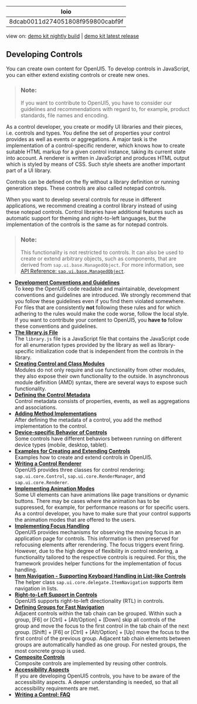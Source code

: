 <!-- loio8dcab0011d274051808f959800cabf9f -->

| loio |
| -----|
| 8dcab0011d274051808f959800cabf9f |

<div id="loio">

view on: [demo kit nightly build](https://sdk.openui5.org/nightly/#/topic/8dcab0011d274051808f959800cabf9f) | [demo kit latest release](https://sdk.openui5.org/topic/8dcab0011d274051808f959800cabf9f)</div>

## Developing Controls

You can create own content for OpenUI5. To develop controls in JavaScript, you can either extend existing controls or create new ones.

> ### Note:  
> If you want to contribute to OpenUI5, you have to consider our guidelines and recommendations with regard to, for example, product standards, file names and encoding.

As a control developer, you create or modify UI libraries and their pieces, i.e. controls and types. You define the set of properties your control provides as well as events or aggregations. A major task is the implementation of a control-specific renderer, which knows how to create suitable HTML markup for a given control instance, taking its current state into account. A renderer is written in JavaScript and produces HTML output which is styled by means of CSS. Such style sheets are another important part of a UI library.

Controls can be defined on the fly without a library definition or running generation steps. These controls are also called notepad controls.

When you want to develop several controls for reuse in different applications, we recommend creating a control library instead of using these notepad controls. Control libraries have additional features such as automatic support for theming and right-to-left languages, but the implementation of the controls is the same as for notepad controls.

> ### Note:  
> This functionality is not restricted to controls. It can also be used to create or extend arbitrary objects, such as components, that are derived from `sap.ui.base.ManagedObject`. For more information, see [API Reference: `sap.ui.base.ManagedObject`](https://sdk.openui5.org/api/sap.ui.base.ManagedObject). 

-   **[Development Conventions and Guidelines](Development_Conventions_and_Guidelines_753b326.md "To keep the OpenUI5 code
		readable and maintainable, development conventions and guidelines are introduced. We
		strongly recommend that you follow these guidelines even if you find them violated
		somewhere. For files that are consistently not following these rules and for which
		adhering to the rules would make the code worse, follow the local style. If you want to
		contribute your content to OpenUI5, you have to follow these conventions and guidelines.")**  
To keep the OpenUI5 code readable and maintainable, development conventions and guidelines are introduced. We strongly recommend that you follow these guidelines even if you find them violated somewhere. For files that are consistently **not** following these rules and for which adhering to the rules would make the code worse, follow the local style. If you want to contribute your content to OpenUI5, you **have to** follow these conventions and guidelines.
-   **[The library.js File](The_library_js_File_bd039ed.md "The library.js file is a JavaScript file that contains the
		JavaScript code for all enumeration types provided by the library as well as
		library-specific initialization code that is independent from the controls in the
		library.")**  
The `library.js` file is a JavaScript file that contains the JavaScript code for all enumeration types provided by the library as well as library-specific initialization code that is independent from the controls in the library.
-   **[Creating Control and Class Modules](Creating_Control_and_Class_Modules_c78c07c.md "Modules do not only require and use functionality from other modules, they also expose
		their own functionality to the outside. In asynchronous module definition (AMD) syntax,
		there are several ways to expose such functionality.")**  
Modules do not only require and use functionality from other modules, they also expose their own functionality to the outside. In asynchronous module definition \(AMD\) syntax, there are several ways to expose such functionality.
-   **[Defining the Control Metadata](Defining_the_Control_Metadata_7b52540.md "Control metadata consists of properties, events, as well as aggregations and
		associations.")**  
Control metadata consists of properties, events, as well as aggregations and associations.
-   **[Adding Method Implementations](Adding_Method_Implementations_91f0a8d.md "After defining the metadata of a control, you add the method implementation to the
		control.")**  
After defining the metadata of a control, you add the method implementation to the control.
-   **[Device-specific Behavior of Controls](Device_specific_Behavior_of_Controls_a53ec81.md "Some controls have different behaviors between running on different device types
		(mobile, desktop, tablet). ")**  
Some controls have different behaviors between running on different device types \(mobile, desktop, tablet\).
-   **[Examples for Creating and Extending Controls](Examples_for_Creating_and_Extending_Controls_91f1845.md "Examples how to create and extend controls in OpenUI5.")**  
Examples how to create and extend controls in OpenUI5.
-   **[Writing a Control Renderer](Writing_a_Control_Renderer_91f3939.md "OpenUI5 provides three
		classes for control rendering: sap.ui.core.Control,
			sap.ui.core.RenderManager, and
		sap.ui.core.Renderer.")**  
OpenUI5 provides three classes for control rendering: `sap.ui.core.Control`, `sap.ui.core.RenderManager`, and `sap.ui.core.Renderer`.
-   **[Implementing Animation Modes](Implementing_Animation_Modes_76b7d50.md "Some UI elements can have animations like page transitions or dynamic buttons. There may be cases where the animation has to be suppressed, for example, for performance reasons or for specific users. As a control developer, you have to make sure that your control supports the animation modes that are offered to the users.")**  
Some UI elements can have animations like page transitions or dynamic buttons. There may be cases where the animation has to be suppressed, for example, for performance reasons or for specific users. As a control developer, you have to make sure that your control supports the animation modes that are offered to the users.
-   **[Implementing Focus Handling](Implementing_Focus_Handling_91f19f0.md "OpenUI5 provides
		mechanisms for observing the moving focus in an application page for controls. This
		information is then preserved for refocusing elements after rerendering. The focus triggers
		event firing. However, due to the high degree of flexibility in control rendering, a
		functionality tailored to the respective controls is required. For this, the framework
		provides helper functions for the implementation of focus handling.")**  
OpenUI5 provides mechanisms for observing the moving focus in an application page for controls. This information is then preserved for refocusing elements after rerendering. The focus triggers event firing. However, due to the high degree of flexibility in control rendering, a functionality tailored to the respective controls is required. For this, the framework provides helper functions for the implementation of focus handling.
-   **[Item Navigation - Supporting Keyboard Handling in List-like Controls](Item_Navigation_Supporting_Keyboard_Handling_in_List_like_Controls_91f2032.md "The helper class sap.ui.core.delegate.ItemNavigation supports item
		navigation in lists.")**  
The helper class `sap.ui.core.delegate.ItemNavigation` supports item navigation in lists.
-   **[Right-to-Left Support in Controls](Right_to_Left_Support_in_Controls_91f2c24.md "OpenUI5 supports
		right-to-left directionality (RTL) in controls.")**  
OpenUI5 supports right-to-left directionality \(RTL\) in controls.
-   **[Defining Groups for Fast Navigation](Defining_Groups_for_Fast_Navigation_10b14c7.md "Adjacent controls within the tab chain can be grouped. Within such a group, F6 or 
			Ctrl
			Alt/Option
			Down
		skip all controls of the group and move the focus to the first control in the tab chain of the next group. 
			Shift
			F6
		 or 
			Ctrl
			Alt/Option
			Up
		 move the focus to the first control of the previous group. Adjacent tab chain elements between groups are automatically handled as one
		group. For nested groups, the most concrete group is used.")**  
Adjacent controls within the tab chain can be grouped. Within such a group, [F6\] or  [Ctrl\] + [Alt/Option\] + [Down\] skip all controls of the group and move the focus to the first control in the tab chain of the next group.  [Shift\] + [F6\]  or  [Ctrl\] + [Alt/Option\] + [Up\]  move the focus to the first control of the previous group. Adjacent tab chain elements between groups are automatically handled as one group. For nested groups, the most concrete group is used.
-   **[Composite Controls](Composite_Controls_d6bab27.md "Composite controls are implemented by reusing other controls.")**  
Composite controls are implemented by reusing other controls.
-   **[Accessibility Aspects](Accessibility_Aspects_694b356.md "If you are developing OpenUI5 controls, you have to be aware of the accessibility aspects. A deeper understanding is
		needed, so that all accessibility requirements are met.")**  
If you are developing OpenUI5 controls, you have to be aware of the accessibility aspects. A deeper understanding is needed, so that all accessibility requirements are met.
-   **[Writing a Control: FAQ](Writing_a_Control_FAQ_3f472df.md)**  


